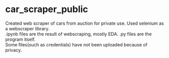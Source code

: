 # car_scraper_public
Created web scraper of cars from auction for private use.
Used selenium as a webscraper library.<br/>
.ipynb files are the result of webscraping, mostly EDA. .py files are the program itself.<br/>
Some files(such as credentials) have not been uploaded because of privacy. 

